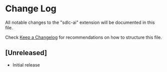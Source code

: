 # Change Log

All notable changes to the "sdlc-ai" extension will be documented in this file.

Check [Keep a Changelog](http://keepachangelog.com/) for recommendations on how to structure this file.

## [Unreleased]

- Initial release